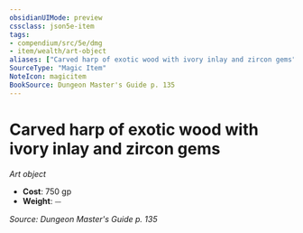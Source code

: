```yaml
---
obsidianUIMode: preview
cssclass: json5e-item
tags:
- compendium/src/5e/dmg
- item/wealth/art-object
aliases: ["Carved harp of exotic wood with ivory inlay and zircon gems"]
SourceType: "Magic Item"
NoteIcon: magicitem
BookSource: Dungeon Master's Guide p. 135
---
```

# Carved harp of exotic wood with ivory inlay and zircon gems
*Art object*  

- **Cost**: 750 gp
- **Weight**: ⏤

*Source: Dungeon Master's Guide p. 135*